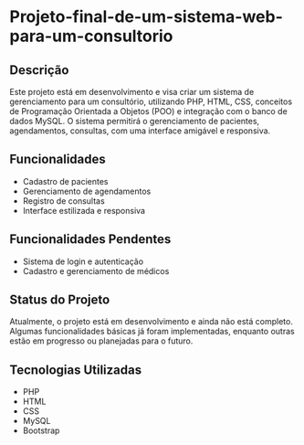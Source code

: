 # Projeto-final-de-um-sistema-web-para-um-consultorio

## Descrição
Este projeto está em desenvolvimento e visa criar um sistema de gerenciamento para um consultório, utilizando PHP, HTML, CSS, conceitos de Programação Orientada a Objetos (POO) e integração com o banco de dados MySQL. O sistema permitirá o gerenciamento de pacientes, agendamentos, consultas, com uma interface amigável e responsiva.

## Funcionalidades
- Cadastro de pacientes
- Gerenciamento de agendamentos
- Registro de consultas
- Interface estilizada e responsiva
 
## Funcionalidades Pendentes
- Sistema de login e autenticação
- Cadastro e gerenciamento de médicos

## Status do Projeto
Atualmente, o projeto está em desenvolvimento e ainda não está completo. Algumas funcionalidades básicas já foram implementadas, enquanto outras estão em progresso ou planejadas para o futuro.

## Tecnologias Utilizadas
- PHP
- HTML
- CSS
- MySQL
- Bootstrap
